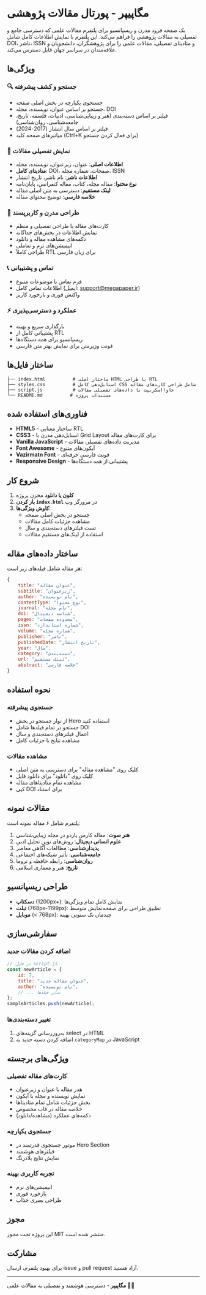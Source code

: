 # مگاپیپر - پورتال مقالات پژوهشی

یک صفحه فرود مدرن و ریسپانسیو برای پلتفرم مقالات علمی که دسترسی جامع و تفصیلی به مقالات پژوهشی را فراهم می‌کند. این پلتفرم با نمایش اطلاعات کامل شامل DOI، ناشر، ISSN و متادیتای تفصیلی، مقالات علمی را برای پژوهشگران، دانشجویان و علاقه‌مندان در سراسر جهان قابل دسترس می‌کند.

## ویژگی‌ها

### 🔍 **جستجو و کشف پیشرفته**
- جستجوی یکپارچه در بخش اصلی صفحه
- جستجو بر اساس عنوان، نویسنده، مجله، DOI
- فیلتر بر اساس دسته‌بندی (هنر و زیبایی‌شناسی، ادبیات، فلسفه، تاریخ، جامعه‌شناسی، روان‌شناسی)
- فیلتر بر اساس سال انتشار (2017-2024)
- میانبرهای صفحه کلید (Ctrl+K برای فعال کردن جستجو)

### 📄 **نمایش تفصیلی مقالات**
- **اطلاعات اصلی**: عنوان، زیرعنوان، نویسنده، مجله
- **متادیتای کامل**: DOI، صفحات، شماره مجله، ISSN
- **اطلاعات ناشر**: نام ناشر، تاریخ انتشار
- **نوع محتوا**: مقاله مجله، کتاب، مقاله کنفرانس، پایان‌نامه
- **لینک مستقیم**: دسترسی به متن اصلی مقاله
- **خلاصه فارسی**: توضیح محتوای مقاله

### 🎨 **طراحی مدرن و کاربرپسند**
- کارت‌های مقاله با طراحی تفصیلی و منظم
- نمایش اطلاعات در بخش‌های جداگانه
- دکمه‌های مشاهده مقاله و دانلود
- انیمیشن‌های نرم و تعاملی
- طراحی کاملاً RTL برای زبان فارسی

### 📞 **تماس و پشتیبانی**
- فرم تماس با موضوعات متنوع
- اطلاعات تماس کامل (ایمیل: support@megapaper.ir)
- واکنش فوری و بازخورد کاربر

### ⚡ **عملکرد و دسترسی‌پذیری**
- بارگذاری سریع و بهینه
- پشتیبانی کامل از RTL
- ریسپانسیو برای همه دستگاه‌ها
- فونت وزیرمتن برای نمایش بهتر متن فارسی

## ساختار فایل‌ها

```
├── index.html          # ساختار اصلی HTML با طراحی RTL
├── styles.css          # استایل‌دهی کامل CSS شامل طراحی کارت‌های مقاله
├── script.js           # جاوااسکریپت با داده‌های تفصیلی مقالات
└── README.md          # مستندات پروژه
```

## فناوری‌های استفاده شده

- **HTML5** - ساختار معنایی RTL
- **CSS3** - استایل‌دهی مدرن با Grid Layout برای کارت‌های مقاله
- **Vanilla JavaScript** - مدیریت داده‌های تفصیلی مقالات
- **Font Awesome** - آیکون‌های متنوع
- **Vazirmatn Font** - فونت فارسی حرفه‌ای
- **Responsive Design** - پشتیبانی از همه دستگاه‌ها

## شروع کار

1. **کلون یا دانلود** مخزن پروژه
2. **باز کردن `index.html`** در مرورگر وب
3. **کاوش ویژگی‌ها**:
   - جستجو در بخش اصلی صفحه
   - مشاهده جزئیات کامل مقالات
   - تست فیلترهای دسته‌بندی و سال
   - استفاده از لینک‌های مستقیم مقالات

## ساختار داده‌های مقاله

هر مقاله شامل فیلدهای زیر است:

```javascript
{
    title: "عنوان مقاله",
    subtitle: "زیرعنوان",
    author: "نام نویسنده",
    contentType: "نوع محتوا",
    journal: "نام مجله",
    doi: "شناسه دیجیتال",
    pages: "محدوده صفحات",
    issn: "شماره استاندارد",
    volume: "شماره مجله",
    publisher: "ناشر",
    publishedDate: "تاریخ انتشار",
    year: "سال",
    category: "دسته‌بندی",
    url: "لینک مستقیم",
    abstract: "خلاصه فارسی"
}
```

## نحوه استفاده

### جستجوی پیشرفته
- از نوار جستجو در بخش Hero استفاده کنید
- جستجو در تمام فیلدها شامل DOI
- اعمال فیلترهای دسته‌بندی و سال
- مشاهده نتایج با جزئیات کامل

### مشاهده مقالات
- کلیک روی "مشاهده مقاله" برای دسترسی به متن اصلی
- کلیک روی "دانلود" برای دانلود فایل
- مشاهده تمام متادیتاهای مقاله
- کپی DOI برای استناد

## مقالات نمونه

پلتفرم شامل ۶ مقاله نمونه است:

1. **هنر صوت**: مقاله کارمن پاردو در مجله زیبایی‌شناسی
2. **علوم انسانی دیجیتال**: روش‌های نوین تحلیل ادبی
3. **پدیدارشناسی**: مطالعات آگاهی معاصر
4. **جامعه‌شناسی**: تأثیر شبکه‌های اجتماعی
5. **روان‌شناسی**: رابطه حافظه و تروما
6. **تاریخ**: هنر و معماری اسلامی

## طراحی ریسپانسیو

- **دسکتاپ** (1200px+): نمایش کامل تمام ویژگی‌ها
- **تبلت** (768px-1199px): تطبیق طراحی برای صفحه‌نمایش متوسط
- **موبایل** (< 768px): چیدمان تک ستونی بهینه

## سفارشی‌سازی

### اضافه کردن مقالات جدید
```javascript
// در فایل script.js
const newArticle = {
    id: 7,
    title: "عنوان مقاله جدید",
    author: "نام نویسنده",
    // ... سایر فیلدها
};
sampleArticles.push(newArticle);
```

### تغییر دسته‌بندی‌ها
1. به‌روزرسانی گزینه‌های select در HTML
2. اضافه کردن دسته جدید به `categoryMap` در JavaScript

## ویژگی‌های برجسته

### کارت‌های مقاله تفصیلی
- هدر مقاله با عنوان و زیرعنوان
- نمایش نویسنده و مجله با آیکون
- بخش جزئیات شامل تمام متادیتاها
- خلاصه مقاله در قاب مخصوص
- دکمه‌های عملکرد (مشاهده/دانلود)

### جستجوی یکپارچه
- موتور جستجوی قدرتمند در Hero Section
- فیلترهای هوشمند
- نمایش نتایج بلادرنگ

### تجربه کاربری بهینه
- انیمیشن‌های نرم
- بازخورد فوری
- طراحی بصری جذاب

## مجوز

این پروژه تحت مجوز MIT منتشر شده است.

## مشارکت

برای بهبود پلتفرم، ارسال issue و pull request آزاد هستید.

---

**مگاپیپر** - دسترسی هوشمند و تفصیلی به مقالات علمی 📄✨
